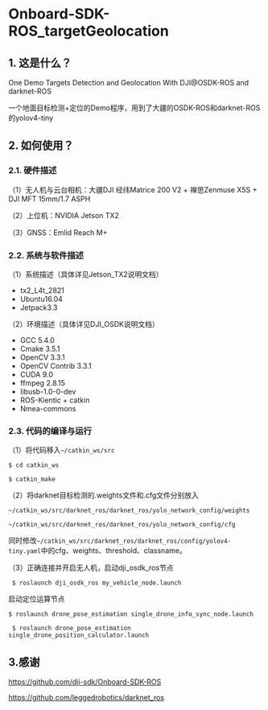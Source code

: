# Onboard-SDK-ROS_targetGeolocation
## 1. 这是什么？ 

One Demo Targets Detection and Geolocation With DJI@OSDK-ROS and darknet-ROS 

一个地面目标检测+定位的Demo程序，用到了大疆的OSDK-ROS和darknet-ROS的yolov4-tiny 

## 2. 如何使用？ 

### 2.1. 硬件描述 

（1）无人机与云台相机：大疆DJI 经纬Matrice 200 V2 + 禅思Zenmuse X5S + DJI MFT 15mm/1.7 ASPH 

（2）上位机：NVIDIA Jetson TX2 

（3）GNSS：Emlid Reach M+ 

### 2.2. 系统与软件描述 

（1）系统描述（具体详见Jetson_TX2说明文档） 
- tx2_L4t_2821 
- Ubuntu16.04 
- Jetpack3.3 

（2）环境描述（具体详见DJI_OSDK说明文档） 
- GCC 5.4.0 
- Cmake 3.5.1 
- OpenCV 3.3.1 
- OpenCV Contrib 3.3.1 
- CUDA 9.0 
- ffmpeg  2.8.15 
- libusb-1.0-0-dev 
- ROS-Kientic + catkin 
- Nmea-commons 

### 2.3. 代码的编译与运行 
（1）将代码移入`~/catkin_ws/src `

 ` $ cd catkin_ws `
 
  `$ catkin_make` 
  
（2）将darknet目标检测的.weights文件和.cfg文件分别放入

  `~/catkin_ws/src/darknet_ros/darknet_ros/yolo_network_config/weights`
  
  `~/catkin_ws/src/darknet_ros/darknet_ros/yolo_network_config/cfg `
  
同时修改`~/catkin_ws/src/darknet_ros/darknet_ros/config/yolov4-tiny.yaml`中的cfg、weights、threshold、classname。 

（3）正确连接并开启无人机，启动dji_osdk_ros节点 

`  $ roslaunch dji_osdk_ros my_vehicle_node.launch `

启动定位运算节点 

  `$ roslaunch drone_pose_estimation single_drone_info_sync_node.launch `
  
`  $ roslaunch drone_pose_estimation single_drone_position_calculator.launch `

## 3.感谢 

https://github.com/dji-sdk/Onboard-SDK-ROS 

https://github.com/leggedrobotics/darknet_ros 
